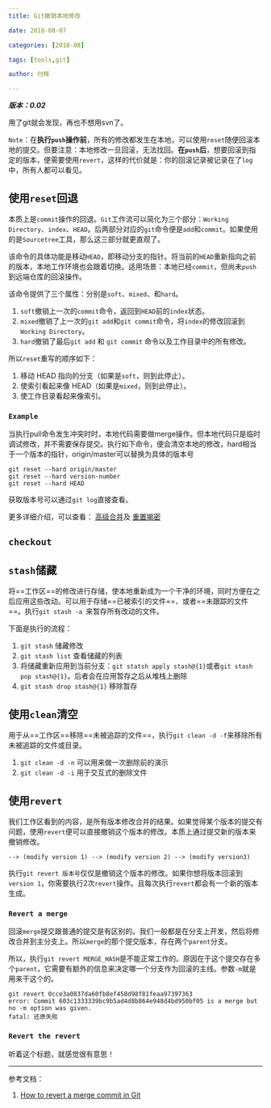 ```yaml
---
title: Git撤销本地修改

date: 2018-08-07

categories: [2018-08]

tags: [tools,git]

author: 付辉

---
```


***版本：0.02***

用了git就会发现，再也不想用svn了。

`Note`：在**执行`push`操作前**，所有的修改都发生在本地，可以使用`reset`随便回滚本地的提交。但要注意：本地修改一旦回滚，无法找回。**在`push`后**，想要回滚到指定的版本，便需要使用`revert`，这样的代价就是：你的回滚记录被记录在了`log`中，所有人都可以看见。

## 使用`reset`回退

本质上是`commit`操作的回退。`Git`工作流可以简化为三个部分：`Working Directory`、`index`、`HEAD`。后两部分对应的`git`命令便是`add`和`commit`。如果使用的是`Sourcetree`工具，那么这三部分就更直观了。

该命令的具体功能是移动`HEAD`，即移动分支的指针。将当前的`HEAD`重新指向之前的版本，本地工作环境也会跟着切换。适用场景：本地已经`commit`，但尚未`push`到远端仓库的回滚操作。

该命令提供了三个属性：分别是`soft`、`mixed`、和`hard`。



1. `soft`撤销上一次的`commit`命令，返回到`HEAD`前的`index`状态。
2. `mixed`撤销了上一次的`git add`和`git commit`命令，将`index`的修改回滚到`Working Directory`。
3. `hard`撤销了最后`git add` 和 `git commit` 命令以及工作目录中的所有修改。

所以`reset`重写的顺序如下：



1. 移动 HEAD 指向的分支（如果是`soft`，则到此停止）。
2. 使索引看起来像 HEAD（如果是`mixed`，则到此停止）。
3. 使工作目录看起来像索引。

### `Example`
当执行pull命令发生冲突时时，本地代码需要做merge操作。但本地代码只是临时调试修改，并不需要保存提交。执行如下命令，便会清空本地的修改，hard相当于一个版本的指针，origin/master可以替换为具体的版本号
```git
git reset --hard origin/master
git reset --hard version-number
git reset --hard HEAD
```
获取版本号可以通过`git log`直接查看。

更多详细介绍，可以查看： [高级合并](https://git-scm.com/book/zh/v2/Git-%E5%B7%A5%E5%85%B7-%E9%AB%98%E7%BA%A7%E5%90%88%E5%B9%B6)及 [重置揭密](https://git-scm.com/book/zh/v2/Git-%E5%B7%A5%E5%85%B7-%E9%87%8D%E7%BD%AE%E6%8F%AD%E5%AF%86)

## `checkout`


## `stash`储藏

将==工作区==的修改进行存储，使本地重新成为一个干净的环境，同时方便在之后应用这些改动。可以用于存储==已被索引的文件==、或者==未跟踪的文件==。执行`git stash -a `来暂存所有改动的文件。

下面是执行的流程：

1. `git stash` 储藏修改
2. `git stash list` 查看储藏的列表
3. 将储藏重新应用到当前分支：`git statsh apply stash@{1}`或者`git stash pop stash@{1}`。后者会在应用暂存之后从堆栈上删除
4. `git stash drop stash@{1}` 移除暂存

## 使用`clean`清空

用于从==工作区==移除==未被追踪的文件==，执行`git clean -d -f`来移除所有未被追踪的文件或目录。

1. `git clean -d -n` 可以用来做一次删除前的演示
2. `git clean -d -i` 用于交互式的删除文件

## 使用`revert`

我们工作区看到的内容，是所有版本修改合并的结果。如果觉得某个版本的提交有问题，使用`revert`便可以直接撤销这个版本的修改。本质上通过提交新的版本来撤销修改。

```
--> (modify version 1) --> (modify version 2) --> (modify version3)
```

执行`git revert 版本号`仅仅是撤销这个版本的修改。如果你想将版本回滚到`version 1`，你需要执行2次`revert`操作。且每次执行`revert`都会有一个新的版本生成。

### `Revert a merge`

回滚`merge`提交跟普通的提交是有区别的。我们一般都是在分支上开发，然后将修改合并到主分支上。所以`merge`的那个提交版本，存在两个`parent`分支。

所以，执行`git revert MERGE_HASH`是不能正常工作的。原因在于这个提交存在多个`parent`，它需要有额外的信息来决定哪一个分支作为回滚的主线。参数`-m`就是用来干这个的。


```
git revert 0cce3a0837da60fb8ef458d98f81feaa97397363
error: Commit 603c1333339bc9b5ad4d8b864e948d4bd950bf05 is a merge but no -m option was given.
fatal: 还原失败
```

### `Revert the revert`

听着这个标题，就感觉很有意思！

---


参考文档：

1. [How to revert a merge commit in Git](https://www.johbo.com/2016/how-to-revert-a-merge-commit-in-git.html)

